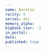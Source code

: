 ```yaml
---
name: Aurelio
rarity: 5
series: dsc
memory_alpha:
bigbook_tier: -1
in_portal:
date:
published: true
---
```



